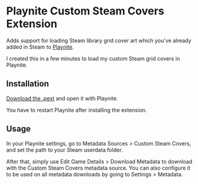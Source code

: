 # Playnite Custom Steam Covers Extension

Adds support for loading Steam library grid cover art which you've already added in Steam to [Playnite](https://playnite.link/).

I created this in a few minutes to load my custom Steam grid covers in Playnite.

## Installation

[Download the .pext](https://github.com/uwx/PlayniteCustomSteamCovers/releases) and open it with Playnite.

You have to restart Playnite after installing the extension.

## Usage

In your Playnite settings, go to Metadata Sources > Custom Steam Covers, and set the path to your Steam userdata folder.

After that, simply use Edit Game Details > Download Metadata to download with the Custom Steam Covers metadata source. You can also
configure it to be used on all metadata downloads by going to Settings > Metadata.
